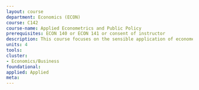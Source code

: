 ```yaml
---
layout: course 
department: Economics (ECON)
course: C142
course-name: Applied Econometrics and Public Policy
prerequisites: ECON 140 or ECON 141 or consent of instructor
description: This course focuses on the sensible application of econometric methods to empirical problems in economics and public policy analysis. It provides background on issues that arise when analyzing non-experimental social science data and a guide for tools that are useful for empirical research. By the end of the course, students will have an understanding of the types of research designs that can lead to convincing analysis and be comfortable working with large scale data sets.
units: 4
tools: 
cluster:
- Economics/Business
foundational: 
applied: Applied
meta: 
---
```

